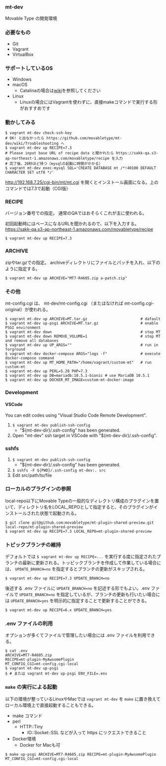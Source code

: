 ### mt-dev

Movable Type の開発環境

### 必要なもの

* Git
* Vagrant
* VirtualBox

### サポートしているOS

* Windows
* macOS
    * Catalinaの場合は[wiki](https://github.com/movabletype/mt-dev/wiki/Troubleshooting#macos-catalina)を参照してください
* Linux
    * Linuxの場合にはVagrantを使わずに、直接makeコマンドで実行する形がおすすめです

### 動かしてみる

```
$ vagrant mt-dev check-ssh-key
# OK! と出なかったら https://github.com/movabletype/mt-dev/wiki/Troubleshooting へ
$ vagrant mt-dev up RECIPE=7.3
# Please input base URL of recipe data と聞かれたら https://sakk-qa.s3-ap-northeast-1.amazonaws.com/movabletype/recipe を入力
# 完了後、20秒ほど待つ（mysqlの起動に時間がかかる）
$ vagrant mt-dev exec-mysql SQL='CREATE DATABASE mt /*!40100 DEFAULT CHARACTER SET utf8 */'
```

http://192.168.7.25/cgi-bin/mt/mt.cgi を開くとインストール画面になる。上のコマンドでは7.3で起動（CGI版）

### RECIPE

バージョン番号での指定。
通常のQAではおそらくこれが主に使われる。

初回起動時にはベースになるURLを聞かれるので、以下を入力する。
https://sakk-qa.s3-ap-northeast-1.amazonaws.com/movabletype/recipe

```
$ vagrant mt-dev up RECIPE=7.3
```

### ARCHIVE

zipやtar.gzでの指定。
archiveディレクトリにファイルとパッチを入れ、以下のように指定する。

```
$ vagrant mt-dev up ARCHIVE="MT7-R4605.zip a-patch.zip"
```

### その他

mt-config.cgi は、 mt-dev/mt-config.cgi （またはなければ mt-config.cgi-original）が使われる。

```
$ vagrant mt-dev up ARCHIVE=MT.tar.gz                        # dafault
$ vagrant mt-dev up-psgi ARCHIVE=MT.tar.gz                   # enable PSGI environment
$ vagrant mt-dev down                                        # stop MT
$ vagrant mt-dev down REMOVE_VOLUME=1                        # stop MT and remove all databases
$ vagrant mt-dev up UP_ARGS=""                               # run in forground
$ vagrant mt-dev docker-compose ARGS="logs -f"               # execute docker-compose command
$ vagrant mt-dev up MT_HOME_PATH="/home/vagrant/custom-mt"   # run custom-mt
$ vagrant mt-dev up PERL=5.28 PHP=7.3
$ vagrant mt-dev up DB=mariadb:10.5.1-bionic # use MariaDB 10.5.1
$ vagrant mt-dev up DOCKER_MT_IMAGE=custom-mt-docker-image
```


### Development

#### VSCode

You can edit codes using "Visual Studio Code Remote Development".

1. `$ vagrant mt-dev publish-ssh-config`
    * "${mt-dev-dir}/.ssh-config" has been generated.
1. Open "mt-dev" ssh target in VSCode with "${mt-dev-dir}/.ssh-config".

### sshfs

1. `$ vagrant mt-dev publish-ssh-config`
    * "${mt-dev-dir}/.ssh-config" has been generated.
1. `$ sshfs -F ${PWD}/.ssh-config mt-dev:. src`
1. Edit src/path/to/file

### ローカルのプラグインの参照

local-repo以下にMovable Typeの一般的なディレクトリ構成のプラグインを置いて、ディレクトリ名をLOCAL_REPOとして指定すると、そのプラグインがインストールされた状態で起動される。

```
$ git clone git@github.com:movabletype/mt-plugin-shared-preview.git local-repo/mt-plugin-shared-preview
$ vagrant mt-dev up RECIPE=7.3 LOCAL_REPO=mt-plugin-shared-preview
```

### トピックブランチの維持

デフォルトでは `$ vagrant mt-dev up RECIPE=...` を実行する度に指定されたブランチの最新に更新される。トッピックブランチを作成して作業している場合には、 `UPDATE_BRANCH=no` を指定するとブランチの更新がスキップされる。

```
$ vagrant mt-dev up RECIPE=7.3 UPDATE_BRANCH=no
```

後述する .env ファイルに `UPDATE_BRANCH=no` を記述する形でもよい。.env ファイルで `UPDATE_BRANCH=no` を指定しているが、ブランチの更新も行いたい場合には `UPDATE_BRANCH=yes` を明示的に指定することで更新することができる。


```
$ vagrant mt-dev up RECIPE=6.x UPDATE_BRANCH=yes
```

### .env ファイルの利用

オプションが多くてファイルで管理したい場合には .env ファイルを利用できる。

```
$ cat .env
ARCHIVE=MT7-R4605.zip
RECIPE=mt-plugin-MyAwsomePlugin
MT_CONFIG_CGI=mt-config.cgi-local
$ vagrant mt-dev up-psgi
$ # または vagrant mt-dev up-psgi ENV_FILE=.env
```

### `make` の実行による起動

以下の環境が整っているLinuxやMacでは `vagrant mt-dev` を `make` に置き換えてローカル環境上で直接起動することもできる。

* make コマンド
* perl
    * HTTP::Tiny
      * IO::Socket::SSL などが入って https にリクエストできること
* Docker環境
    * Docker for Macも可

```
$ make up-psgi ARCHIVE=MT7-R4605.zip RECIPE=mt-plugin-MyAwsomePlugin MT_CONFIG_CGI=mt-config.cgi-local
```
